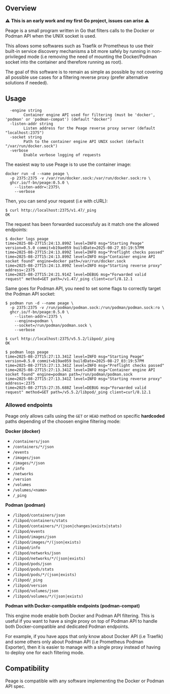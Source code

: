 ## Overview

:warning: **This is an early work and my first Go project, issues can arise** :warning:

Peage is a small program written in Go that filters calls to the Docker or Podman API when the UNIX socket is used.

This allows some softwares such as Traefik or Prometheus to use their built-in service discovery mechanisms a bit more safely by running in non-privileged mode (i.e removing the need of mounting the Docker/Podman socket into the container and therefore running as root).

The goal of this software is to remain as simple as possible by not covering all possible use cases for a filtering reverse proxy (prefer alternative solutions if needed).

## Usage

```
  -engine string
        Container engine API used for filtering (must be 'docker', 'podman' or 'podman-compat') (default "docker")
  -listen-addr string
        Listen address for the Peage reverse proxy server (default "localhost:2375")
  -socket string
        Path to the container engine API UNIX socket (default "/var/run/docker.sock")
  -verbose
        Enable verbose logging of requests
```

The easiest way to use Peage is to use the container image:

```console
docker run -d --name peage \
  -p 2375:2375 -v /var/run/docker.sock:/var/run/docker.sock:ro \
  ghcr.io/f-bn/peage:0.5.0 \
    --listen-addr=:2375\
    --verbose
```

Then, you can send your request (i.e with cURL):

```console
$ curl http://localhost:2375/v1.47/_ping
OK
```

The request has been forwarded successfuly as it match one the allowed endpoints:

```console
$ docker logs peage
time=2025-08-27T15:24:13.899Z level=INFO msg="Starting Peage" version=0.5.0 commit=b19ae059 buildDate=2025-08-27_03:19:57PM
time=2025-08-27T15:24:13.899Z level=INFO msg="Preflight checks passed"
time=2025-08-27T15:24:13.899Z level=INFO msg="Container engine API socket found" engine=docker path=/var/run/docker.sock
time=2025-08-27T15:24:13.899Z level=INFO msg="Starting reverse proxy" address=:2375
time=2025-08-27T15:24:21.914Z level=DEBUG msg="Forwarded valid request" method=GET path=/v1.47/_ping client=curl/8.12.1
```

Same goes for Podman API, you need to set some flags to correctly target the Podman API socket:

```console
$ podman run -d --name peage \
  -p 2375:2375 -v /run/podman/podman.sock:/run/podman/podman.sock:ro \
  ghcr.io/f-bn/peage:0.5.0 \
    --listen-addr=:2375 \
    --engine=podman \
    --socket=/run/podman/podman.sock \
    --verbose

$ curl http://localhost:2375/v5.5.2/libpod/_ping
OK

$ podman logs peage
time=2025-08-27T15:27:13.341Z level=INFO msg="Starting Peage" version=0.5.0 commit=b19ae059 buildDate=2025-08-27_03:19:57PM
time=2025-08-27T15:27:13.341Z level=INFO msg="Preflight checks passed"
time=2025-08-27T15:27:13.341Z level=INFO msg="Container engine API socket found" engine=podman path=/run/podman/podman.sock
time=2025-08-27T15:27:13.341Z level=INFO msg="Starting reverse proxy" address=:2375
time=2025-08-27T15:27:35.688Z level=DEBUG msg="Forwarded valid request" method=GET path=/v5.5.2/libpod/_ping client=curl/8.12.1
```

### Allowed endpoints

Peage only allows calls using the `GET` or `HEAD` method on specific **hardcoded** paths depending of the choosen engine filtering mode:

**Docker (docker)**

  - `/containers/json`
  - `/containers/*/json`
  - `/events`
  - `/images/json`
  - `/images/*/json`
  - `/info`
  - `/networks`
  - `/version`
  - `/volumes`
  - `/volumes/<name>`
  - `/_ping`

**Podman (podman)**

  - `/libpod/containers/json`
  - `/libpod/containers/stats`
  - `/libpod/containers/*/(json|changes|exists|stats)`
  - `/libpod/events`
  - `/libpod/images/json`
  - `/libpod/images/*/(json|exists)`
  - `/libpod/info`
  - `/libpod/networks/json`
  - `/libpod/networks/*/(json|exists)`
  - `/libpod/pods/json`
  - `/libpod/pods/stats`
  - `/libpod/pods/*/(json|exists)`
  - `/libpod/_ping`
  - `/libpod/version`
  - `/libpod/volumes/json`
  - `/libpod/volumes/*/(json|exists)`

**Podman with Docker-compatible endpoints (podman-compat)**

This engine mode enable both Docker and Podman API filtering. This is useful if you want to have a single proxy on top of Podman API to handle both Docker-compatible and dedicated Podman endpoints.

For example, if you have apps that only know about Docker API (i.e Traefik) and some others only about Podman API (i.e Prometheus Podman Exporter), then it is easier to manage with a single proxy instead of having to deploy one for each filtering mode.

## Compatibility

Peage is compatible with any software implementing the Docker or Podman API spec.

